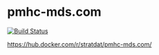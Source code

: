 # pmhc-mds.com

[![Build Status](https://travis-ci.com/strategicdata/pmhc-mds.com.svg?token=zbJzA9VZExWD2mqjyqTB&branch=master)](https://travis-ci.com/strategicdata/pmhc-mds.com)


https://hub.docker.com/r/stratdat/pmhc-mds.com/
